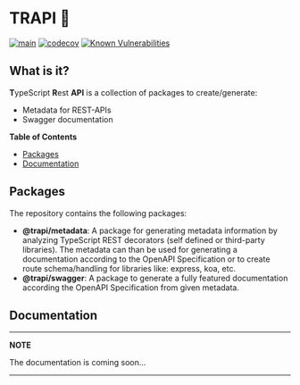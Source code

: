 # TRAPI 🦜

[![main](https://github.com/Tada5hi/trapi/actions/workflows/main.yml/badge.svg)](https://github.com/Tada5hi/trapi/actions/workflows/main.yml)
[![codecov](https://codecov.io/gh/Tada5hi/trapi/branch/main/graph/badge.svg?token=ZUJ8F5TTSX)](https://codecov.io/gh/Tada5hi/trapi)
[![Known Vulnerabilities](https://snyk.io/test/github/Tada5hi/trapi/badge.svg)](https://snyk.io/test/github/Tada5hi/trapi)

## What is it?
**T**ypeScript **R**est **API** is a collection of packages to create/generate:
- Metadata for REST-APIs
- Swagger documentation

**Table of Contents**

- [Packages](#packages)
- [Documentation](#documentation)

## Packages
The repository contains the following packages:

- **@trapi/metadata**: A package for generating metadata information by analyzing TypeScript REST decorators (self defined or third-party libraries).
  The metadata can than be used for generating a documentation according to the OpenAPI Specification or to create route schema/handling for libraries like: express, koa, etc.
- **@trapi/swagger**: A package to generate a fully featured documentation according the OpenAPI Specification from given metadata.

## Documentation

---
**NOTE**

The documentation is coming soon...

---
